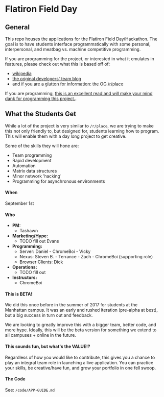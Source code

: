 # Flatiron Field Day

## General

This repo houses the applications for the Flatiron Field Day/Hackathon. The
goal is to have students interface programmatically with some personal,
interpersonal, and meatbag vs. machine competitive programming.

If you are programming for the project, or interested in what it emulates in
features, please check out what this is
based off of:
  - [wikipedia](https://en.wikipedia.org/wiki/Place_(Reddit))
  - [the original developers' team blog](https://redditblog.com/2017/04/18/place-part-two/)
  - [and if you are a glutton for information: the OG /r/place](https://reddit.com/r/place)

If you are programming, [this is an excellent read and will make your mind
dank for programming this
project.](https://redditblog.com/2017/04/13/how-we-built-rplace/).


## What the Students Get

While a lot of the project is very similar to `/r/place`, we are trying to make
this not only friendly to, but designed for, students learning how to program.
This will enable them with a day long project to get creative.

Some of the skills they will hone are:
  - Team programming
  - Rapid development
  - Automation
  - Matrix data structures
  - Minor network 'hacking'
  - Programming for asynchronous environments


#### When

September 1st

#### Who

- **PM:**
  * Tashawn
- **Marketing/Hype:**
  * TODO fill out Evans
- **Programming:**
  * Server: Daniel - ChromeBoi - Vicky
  * Nexus: Steven B. - Terrance - Zach - ChromeBoi (supporting role)
  * Browser Clients: Dick
- **Operations:**
  * TODO fill out
- **Instructors:**
  * ChromeBoi


#### This is BETA!

We did this once before in the summer of 2017 for students at the Manhattan
campus. It was an early and rushed iteration (pre-alpha at best), but a big
success in turn out and feedback.

We are looking to greatly improve this with a bigger team, better code, and more
hype. Ideally, this will be the beta version for something we extend to all
campuses + online in the future.


#### This sounds fun, but what's the VALUE!?

Regardless of how you would like to contribute, this gives you a chance to play
an integral team role in launching a live application. You can practice your
skills, be creative/have fun, and grow your portfolio in one fell swoop.

#### The Code

See: `/code/APP-GUIDE.md`
